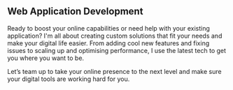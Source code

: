 ## Web Application Development

Ready to boost your online capabilities or need help with your existing application? I'm all about creating custom
solutions that fit your needs and make your digital life easier. From adding cool new features and fixing issues to
scaling up and optimising performance, I use the latest tech to get you where you want to be. 

Let’s team up to take your online presence to the next level and make sure your digital tools are working hard for you.